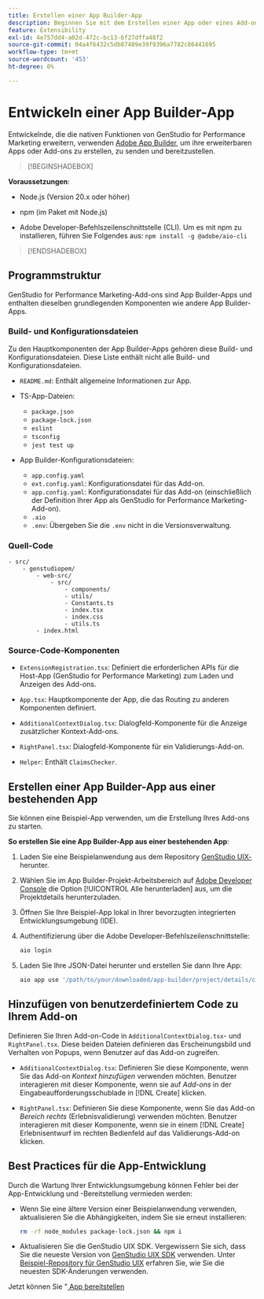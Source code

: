 ```yaml
---
title: Erstellen einer App Builder-App
description: Beginnen Sie mit dem Erstellen einer App oder eines Add-ons zur Erweiterung von GenStudio for Performance Marketing.
feature: Extensibility
exl-id: 4e757dd4-a02d-472c-bc13-6f27dffa48f2
source-git-commit: 04a4f6432c5db87489e39f9396a7782c86441695
workflow-type: tm+mt
source-wordcount: '453'
ht-degree: 0%

---
```


# Entwickeln einer App Builder-App

Entwickelnde, die die nativen Funktionen von GenStudio for Performance Marketing erweitern, verwenden [Adobe App Builder](https://developer.adobe.com/app-builder/), um ihre erweiterbaren Apps oder Add-ons zu erstellen, zu senden und bereitzustellen.

>[!BEGINSHADEBOX]

**Voraussetzungen**:

* Node.js (Version 20.x oder höher)

* npm (im Paket mit Node.js)

* Adobe Developer-Befehlszeilenschnittstelle (CLI). Um es mit npm zu installieren, führen Sie Folgendes aus: `npm install -g @adobe/aio-cli`

>[!ENDSHADEBOX]

## Programmstruktur

GenStudio for Performance Marketing-Add-ons sind App Builder-Apps und enthalten dieselben grundlegenden Komponenten wie andere App Builder-Apps.

### Build- und Konfigurationsdateien

Zu den Hauptkomponenten der App Builder-Apps gehören diese Build- und Konfigurationsdateien. Diese Liste enthält nicht alle Build- und Konfigurationsdateien.

* `README.md`: Enthält allgemeine Informationen zur App.

* TS-App-Dateien:

   * `package.json`
   * `package-lock.json`
   * `eslint`
   * `tsconfig`
   * `jest test up`

* App Builder-Konfigurationsdateien:

   * `app.config.yaml`
   * `ext.config.yaml`: Konfigurationsdatei für das Add-on.
   * `app.config.yaml`: Konfigurationsdatei für das Add-on (einschließlich der Definition Ihrer App als GenStudio for Performance Marketing-Add-on).
   * `.aio`
   * `.env`: Übergeben Sie die `.env` nicht in die Versionsverwaltung.

### Quell-Code

```
- src/
    - genstudiopem/
        - web-src/
            - src/
                - components/
                - utils/
                - Constants.ts
                - index.tsx
                - index.css
                - utils.ts
        - index.html
```

### Source-Code-Komponenten

* `ExtensionRegistration.tsx`: Definiert die erforderlichen APIs für die Host-App (GenStudio for Performance Marketing) zum Laden und Anzeigen des Add-ons.

* `App.tsx`: Hauptkomponente der App, die das Routing zu anderen Komponenten definiert.

* `AdditionalContextDialog.tsx`: Dialogfeld-Komponente für die Anzeige zusätzlicher Kontext-Add-ons.

* `RightPanel.tsx`: Dialogfeld-Komponente für ein Validierungs-Add-on.

* `Helper`: Enthält `ClaimsChecker`.

## Erstellen einer App Builder-App aus einer bestehenden App

Sie können eine Beispiel-App verwenden, um die Erstellung Ihres Add-ons zu starten.

**So erstellen Sie eine App Builder-App aus einer bestehenden App**:

1. Laden Sie eine Beispielanwendung aus dem Repository [GenStudio UIX-](https://github.com/adobe/genstudio-uix-examples) herunter.

1. Wählen Sie im App Builder-Projekt-Arbeitsbereich auf [Adobe Developer Console](https://developer.adobe.com/console/) die Option [!UICONTROL Alle herunterladen] aus, um die Projektdetails herunterzuladen.

1. Öffnen Sie Ihre Beispiel-App lokal in Ihrer bevorzugten integrierten Entwicklungsumgebung (IDE).

1. Authentifizierung über die Adobe Developer-Befehlszeilenschnittstelle:

   ```bash
   aio login
   ```

1. Laden Sie Ihre JSON-Datei herunter und erstellen Sie dann Ihre App:

   ```bash
   aio app use '/path/to/your/downloaded/app-builder/project/details/config.json'
   ```

## Hinzufügen von benutzerdefiniertem Code zu Ihrem Add-on

Definieren Sie Ihren Add-on-Code in `AdditionalContextDialog.tsx`- und `RightPanel.tsx`. Diese beiden Dateien definieren das Erscheinungsbild und Verhalten von Popups, wenn Benutzer auf das Add-on zugreifen.

* `AdditionalContextDialog.tsx`: Definieren Sie diese Komponente, wenn Sie das Add-on _Kontext hinzufügen_ verwenden möchten. Benutzer interagieren mit dieser Komponente, wenn sie auf _Add-ons_ in der Eingabeaufforderungsschublade in [!DNL Create] klicken.

* `RightPanel.tsx`: Definieren Sie diese Komponente, wenn Sie das Add-on _Bereich rechts_ (Erlebnisvalidierung) verwenden möchten. Benutzer interagieren mit dieser Komponente, wenn sie in einem [!DNL Create] Erlebnisentwurf im rechten Bedienfeld auf das Validierungs-Add-on klicken.

## Best Practices für die App-Entwicklung

Durch die Wartung Ihrer Entwicklungsumgebung können Fehler bei der App-Entwicklung und -Bereitstellung vermieden werden:

* Wenn Sie eine ältere Version einer Beispielanwendung verwenden, aktualisieren Sie die Abhängigkeiten, indem Sie sie erneut installieren:

  ```bash
  rm -rf node_modules package-lock.json && npm i
  ```

* Aktualisieren Sie die GenStudio UIX SDK. Vergewissern Sie sich, dass Sie die neueste Version von [GenStudio UIX SDK](https://github.com/adobe/genstudio-uix-sdk) verwenden. Unter [Beispiel-Repository für GenStudio UIX](https://github.com/adobe/genstudio-uix-examples) erfahren Sie, wie Sie die neuesten SDK-Änderungen verwenden.

Jetzt können Sie &quot;[ App bereitstellen](deploy-app.md)
